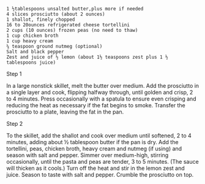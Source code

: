     1 ½tablespoons unsalted butter,plus more if needed
    4 slices prosciutto (about 2 ounces)
    1 shallot, finely chopped
    16 to 20ounces refrigerated cheese tortellini
    2 cups (10 ounces) frozen peas (no need to thaw)
    1 cup chicken broth
    1 cup heavy cream
    ¼ teaspoon ground nutmeg (optional)
    Salt and black pepper
    Zest and juice of ½ lemon (about 1½ teaspoons zest plus 1 ½ tablespoons juice)



Step 1

In a large nonstick skillet, melt the butter over medium. Add the prosciutto in a single layer and cook, flipping halfway through, until golden and crisp, 2 to 4 minutes. Press occasionally with a spatula to ensure even crisping and reducing the heat as necessary if the fat begins to smoke. Transfer the prosciutto to a plate, leaving the fat in the pan.

Step 2

To the skillet, add the shallot and cook over medium until softened, 2 to 4 minutes, adding about ½ tablespoon butter if the pan is dry. Add the tortellini, peas, chicken broth, heavy cream and nutmeg (if using) and season with salt and pepper. Simmer over medium-high, stirring occasionally, until the pasta and peas are tender, 3 to 5 minutes. (The sauce will thicken as it cools.) Turn off the heat and stir in the lemon zest and juice. Season to taste with salt and pepper. Crumble the prosciutto on top.
